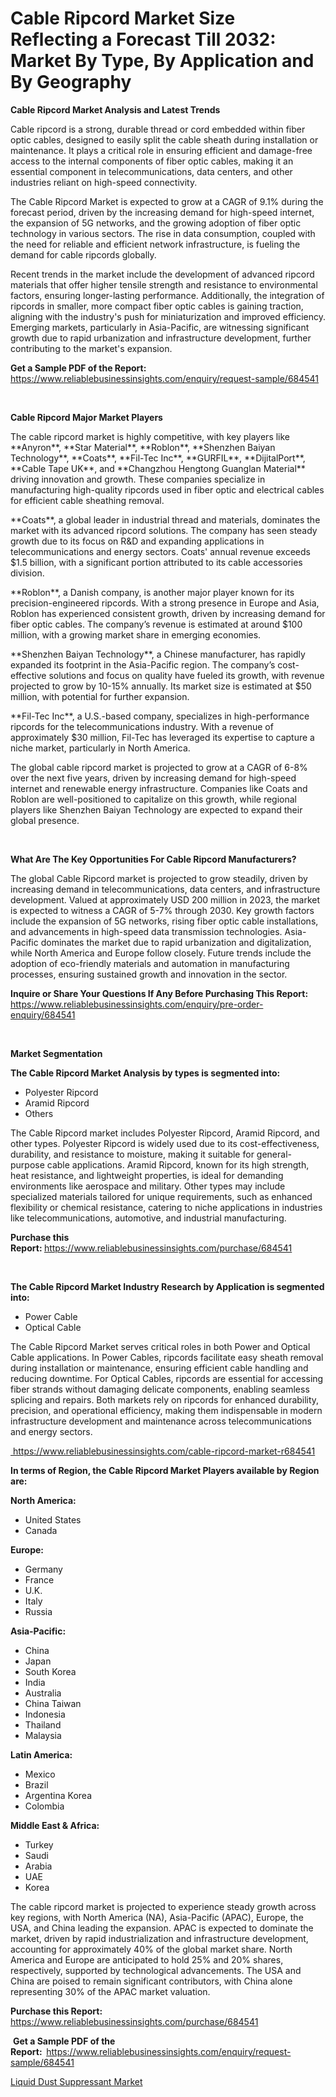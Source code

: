 <p><h1>Cable Ripcord Market Size Reflecting a Forecast Till 2032: Market By Type, By Application and By Geography</h1></p><p><strong>Cable Ripcord Market Analysis and Latest Trends</strong></p>
<p><p>Cable ripcord is a strong, durable thread or cord embedded within fiber optic cables, designed to easily split the cable sheath during installation or maintenance. It plays a critical role in ensuring efficient and damage-free access to the internal components of fiber optic cables, making it an essential component in telecommunications, data centers, and other industries reliant on high-speed connectivity.</p><p>The Cable Ripcord Market is expected to grow at a CAGR of 9.1% during the forecast period, driven by the increasing demand for high-speed internet, the expansion of 5G networks, and the growing adoption of fiber optic technology in various sectors. The rise in data consumption, coupled with the need for reliable and efficient network infrastructure, is fueling the demand for cable ripcords globally.</p><p>Recent trends in the market include the development of advanced ripcord materials that offer higher tensile strength and resistance to environmental factors, ensuring longer-lasting performance. Additionally, the integration of ripcords in smaller, more compact fiber optic cables is gaining traction, aligning with the industry's push for miniaturization and improved efficiency. Emerging markets, particularly in Asia-Pacific, are witnessing significant growth due to rapid urbanization and infrastructure development, further contributing to the market's expansion.</p></p>
<p><strong>Get a Sample PDF of the Report:&nbsp;</strong> <a href="https://www.reliablebusinessinsights.com/enquiry/request-sample/684541?utm_campaign=1119&utm_medium=2&utm_source=Github&utm_content=ia&utm_term=20012025&utm_id=cable-ripcord">https://www.reliablebusinessinsights.com/enquiry/request-sample/684541</a></p>
<p>&nbsp;</p>
<p><strong>Cable Ripcord Major Market Players</strong></p>
<p><p>The cable ripcord market is highly competitive, with key players like **Anyron**, **Star Material**, **Roblon**, **Shenzhen Baiyan Technology**, **Coats**, **Fil-Tec Inc**, **GURFIL**, **DijitalPort**, **Cable Tape UK**, and **Changzhou Hengtong Guanglan Material** driving innovation and growth. These companies specialize in manufacturing high-quality ripcords used in fiber optic and electrical cables for efficient cable sheathing removal.</p><p>**Coats**, a global leader in industrial thread and materials, dominates the market with its advanced ripcord solutions. The company has seen steady growth due to its focus on R&D and expanding applications in telecommunications and energy sectors. Coats' annual revenue exceeds $1.5 billion, with a significant portion attributed to its cable accessories division.</p><p>**Roblon**, a Danish company, is another major player known for its precision-engineered ripcords. With a strong presence in Europe and Asia, Roblon has experienced consistent growth, driven by increasing demand for fiber optic cables. The company’s revenue is estimated at around $100 million, with a growing market share in emerging economies.</p><p>**Shenzhen Baiyan Technology**, a Chinese manufacturer, has rapidly expanded its footprint in the Asia-Pacific region. The company’s cost-effective solutions and focus on quality have fueled its growth, with revenue projected to grow by 10-15% annually. Its market size is estimated at $50 million, with potential for further expansion.</p><p>**Fil-Tec Inc**, a U.S.-based company, specializes in high-performance ripcords for the telecommunications industry. With a revenue of approximately $30 million, Fil-Tec has leveraged its expertise to capture a niche market, particularly in North America.</p><p>The global cable ripcord market is projected to grow at a CAGR of 6-8% over the next five years, driven by increasing demand for high-speed internet and renewable energy infrastructure. Companies like Coats and Roblon are well-positioned to capitalize on this growth, while regional players like Shenzhen Baiyan Technology are expected to expand their global presence.</p></p>
<p>&nbsp;</p>
<p><strong>What Are The Key Opportunities For Cable Ripcord Manufacturers?</strong></p>
<p><p>The global Cable Ripcord market is projected to grow steadily, driven by increasing demand in telecommunications, data centers, and infrastructure development. Valued at approximately USD 200 million in 2023, the market is expected to witness a CAGR of 5-7% through 2030. Key growth factors include the expansion of 5G networks, rising fiber optic cable installations, and advancements in high-speed data transmission technologies. Asia-Pacific dominates the market due to rapid urbanization and digitalization, while North America and Europe follow closely. Future trends include the adoption of eco-friendly materials and automation in manufacturing processes, ensuring sustained growth and innovation in the sector.</p></p>
<p><strong>Inquire or Share Your Questions If Any Before Purchasing This Report:</strong> <a href="https://www.reliablebusinessinsights.com/enquiry/pre-order-enquiry/684541?utm_campaign=1119&utm_medium=2&utm_source=Github&utm_content=ia&utm_term=20012025&utm_id=cable-ripcord">https://www.reliablebusinessinsights.com/enquiry/pre-order-enquiry/684541</a></p>
<p>&nbsp;</p>
<p><strong>Market Segmentation</strong></p>
<p><strong>The Cable Ripcord Market Analysis by types is segmented into:</strong></p>
<p><ul><li>Polyester Ripcord</li><li>Aramid Ripcord</li><li>Others</li></ul></p>
<p><p>The Cable Ripcord market includes Polyester Ripcord, Aramid Ripcord, and other types. Polyester Ripcord is widely used due to its cost-effectiveness, durability, and resistance to moisture, making it suitable for general-purpose cable applications. Aramid Ripcord, known for its high strength, heat resistance, and lightweight properties, is ideal for demanding environments like aerospace and military. Other types may include specialized materials tailored for unique requirements, such as enhanced flexibility or chemical resistance, catering to niche applications in industries like telecommunications, automotive, and industrial manufacturing.</p></p>
<p><strong>Purchase this Report:&nbsp;</strong><a href="https://www.reliablebusinessinsights.com/purchase/684541?utm_campaign=1119&utm_medium=2&utm_source=Github&utm_content=ia&utm_term=20012025&utm_id=cable-ripcord">https://www.reliablebusinessinsights.com/purchase/684541</a></p>
<p>&nbsp;</p>
<p><strong>The Cable Ripcord Market Industry Research by Application is segmented into:</strong></p>
<p><ul><li>Power Cable</li><li>Optical Cable</li></ul></p>
<p><p>The Cable Ripcord Market serves critical roles in both Power and Optical Cable applications. In Power Cables, ripcords facilitate easy sheath removal during installation or maintenance, ensuring efficient cable handling and reducing downtime. For Optical Cables, ripcords are essential for accessing fiber strands without damaging delicate components, enabling seamless splicing and repairs. Both markets rely on ripcords for enhanced durability, precision, and operational efficiency, making them indispensable in modern infrastructure development and maintenance across telecommunications and energy sectors.</p></p>
<p><a href="https://www.reliablebusinessinsights.com/cable-ripcord-market-r684541?utm_campaign=1119&utm_medium=2&utm_source=Github&utm_content=ia&utm_term=20012025&utm_id=cable-ripcord">&nbsp;https://www.reliablebusinessinsights.com/cable-ripcord-market-r684541</a></p>
<p><strong>In terms of Region, the Cable Ripcord Market Players available by Region are:</strong></p>
<p>
    <p> <strong> North America: </strong>
        <ul>
            <li>United States</li>
            <li>Canada</li>
        </ul>
        </p> 
    <p> <strong> Europe: </strong>
        <ul>
            <li>Germany</li>
            <li>France</li>
            <li>U.K.</li>
            <li>Italy</li>
            <li>Russia</li>
        </ul>
        </p> 
    <p> <strong> Asia-Pacific: </strong>
        <ul>
            <li>China</li>
            <li>Japan</li>
            <li>South Korea</li>
            <li>India</li>
            <li>Australia</li>
            <li>China Taiwan</li>
            <li>Indonesia</li>
            <li>Thailand</li>
            <li>Malaysia</li>
        </ul>
        </p> 
    <p> <strong> Latin America: </strong>
        <ul>
            <li>Mexico</li>
            <li>Brazil</li>
            <li>Argentina Korea</li>
            <li>Colombia</li>
        </ul>
        </p> 
    <p> <strong> Middle East & Africa: </strong>
        <ul>
            <li>Turkey</li>
            <li>Saudi</li>
            <li>Arabia</li>
            <li>UAE</li>
            <li>Korea</li>
        </ul>
    </p>
    </p>
<p><p>The cable ripcord market is projected to experience steady growth across key regions, with North America (NA), Asia-Pacific (APAC), Europe, the USA, and China leading the expansion. APAC is expected to dominate the market, driven by rapid industrialization and infrastructure development, accounting for approximately 40% of the global market share. North America and Europe are anticipated to hold 25% and 20% shares, respectively, supported by technological advancements. The USA and China are poised to remain significant contributors, with China alone representing 30% of the APAC market valuation.</p></p>
<p><strong>Purchase this Report: </strong><a href="https://www.reliablebusinessinsights.com/purchase/684541?utm_campaign=1119&utm_medium=2&utm_source=Github&utm_content=ia&utm_term=20012025&utm_id=cable-ripcord">https://www.reliablebusinessinsights.com/purchase/684541</a></p>
<p>&nbsp;<strong>Get a Sample PDF of the Report:&nbsp;&nbsp;</strong><a href="https://www.reliablebusinessinsights.com/enquiry/request-sample/684541?utm_campaign=1119&utm_medium=2&utm_source=Github&utm_content=ia&utm_term=20012025&utm_id=cable-ripcord">https://www.reliablebusinessinsights.com/enquiry/request-sample/684541</a></p>
<p><strong></strong></p>
<p><p><a href="https://github.com/arnoldannice0/Market-Research-Report-List-1/blob/main/liquid-dust-suppressant-market.md?utm_campaign=1119&utm_medium=2&utm_source=Github&utm_content=ia&utm_term=20012025&utm_id=cable-ripcord">Liquid Dust Suppressant Market</a></p></p>